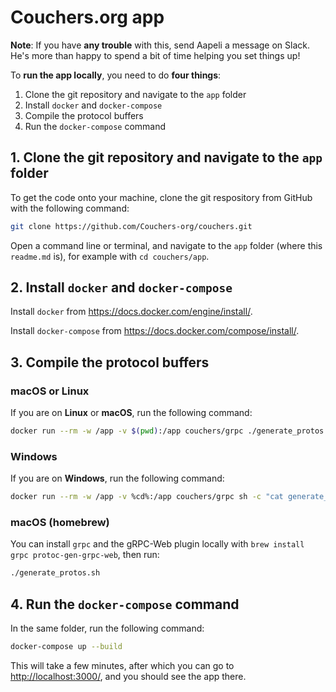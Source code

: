 # Couchers.org app

**Note**: If you have **any trouble** with this, send Aapeli a message on Slack. He's more than happy to spend a bit of time helping you set things up!

To **run the app locally**, you need to do **four things**:

1. Clone the git repository and navigate to the `app` folder
2. Install `docker` and `docker-compose`
3. Compile the protocol buffers
4. Run the `docker-compose` command

## 1. Clone the git repository and navigate to the `app` folder

To get the code onto your machine, clone the git respository from GitHub with the following command:

```sh
git clone https://github.com/Couchers-org/couchers.git
```

Open a command line or terminal, and navigate to the `app` folder (where this `readme.md` is), for example with `cd couchers/app`.


## 2. Install `docker` and `docker-compose`

Install `docker` from <https://docs.docker.com/engine/install/>.

Install `docker-compose` from <https://docs.docker.com/compose/install/>.

## 3. Compile the protocol buffers

### macOS or Linux

If you are on **Linux** or **macOS**, run the following command:

```sh
docker run --rm -w /app -v $(pwd):/app couchers/grpc ./generate_protos.sh
```

### Windows

If you are on **Windows**, run the following command:

```sh
docker run --rm -w /app -v %cd%:/app couchers/grpc sh -c "cat generate_protos.sh | dos2unix | sh"
```

### macOS (homebrew)

You can install `grpc` and the gRPC-Web plugin locally with `brew install grpc protoc-gen-grpc-web`, then run:

```sh
./generate_protos.sh
```


## 4. Run the `docker-compose` command

In the same folder, run the following command:

```sh
docker-compose up --build
```

This will take a few minutes, after which you can go to <http://localhost:3000/>, and you should see the app there.
